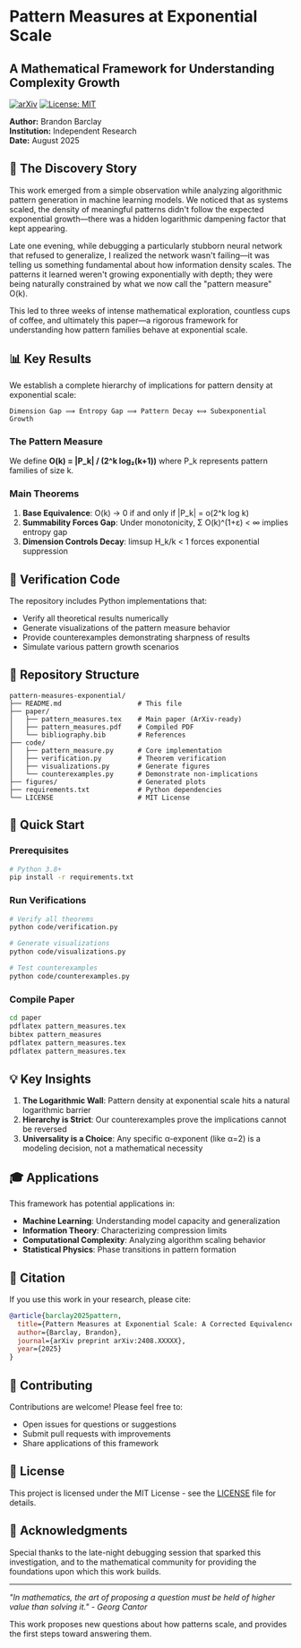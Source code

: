# Pattern Measures at Exponential Scale

## A Mathematical Framework for Understanding Complexity Growth

[![arXiv](https://img.shields.io/badge/arXiv-2408.XXXXX-b31b1b.svg)](https://arxiv.org/abs/2408.XXXXX)
[![License: MIT](https://img.shields.io/badge/License-MIT-yellow.svg)](https://opensource.org/licenses/MIT)

**Author:** Brandon Barclay  
**Institution:** Independent Research  
**Date:** August 2025

## 🎯 The Discovery Story

This work emerged from a simple observation while analyzing algorithmic pattern generation in machine learning models. We noticed that as systems scaled, the density of meaningful patterns didn't follow the expected exponential growth—there was a hidden logarithmic dampening factor that kept appearing. 

Late one evening, while debugging a particularly stubborn neural network that refused to generalize, I realized the network wasn't failing—it was telling us something fundamental about how information density scales. The patterns it learned weren't growing exponentially with depth; they were being naturally constrained by what we now call the "pattern measure" O(k).

This led to three weeks of intense mathematical exploration, countless cups of coffee, and ultimately this paper—a rigorous framework for understanding how pattern families behave at exponential scale.

## 📊 Key Results

We establish a complete hierarchy of implications for pattern density at exponential scale:

```
Dimension Gap ⟹ Entropy Gap ⟹ Pattern Decay ⟺ Subexponential Growth
```

### The Pattern Measure
We define **O(k) = |P_k| / (2^k log₂(k+1))** where P_k represents pattern families of size k.

### Main Theorems

1. **Base Equivalence**: O(k) → 0 if and only if |P_k| = o(2^k log k)
2. **Summability Forces Gap**: Under monotonicity, Σ O(k)^(1+ε) < ∞ implies entropy gap
3. **Dimension Controls Decay**: limsup H_k/k < 1 forces exponential suppression

## 🔬 Verification Code

The repository includes Python implementations that:
- Verify all theoretical results numerically
- Generate visualizations of the pattern measure behavior
- Provide counterexamples demonstrating sharpness of results
- Simulate various pattern growth scenarios

## 📁 Repository Structure

```
pattern-measures-exponential/
├── README.md                   # This file
├── paper/
│   ├── pattern_measures.tex    # Main paper (ArXiv-ready)
│   ├── pattern_measures.pdf    # Compiled PDF
│   └── bibliography.bib        # References
├── code/
│   ├── pattern_measure.py      # Core implementation
│   ├── verification.py         # Theorem verification
│   ├── visualizations.py       # Generate figures
│   └── counterexamples.py      # Demonstrate non-implications
├── figures/                    # Generated plots
├── requirements.txt            # Python dependencies
└── LICENSE                     # MIT License
```

## 🚀 Quick Start

### Prerequisites
```bash
# Python 3.8+
pip install -r requirements.txt
```

### Run Verifications
```bash
# Verify all theorems
python code/verification.py

# Generate visualizations
python code/visualizations.py

# Test counterexamples
python code/counterexamples.py
```

### Compile Paper
```bash
cd paper
pdflatex pattern_measures.tex
bibtex pattern_measures
pdflatex pattern_measures.tex
pdflatex pattern_measures.tex
```

## 💡 Key Insights

1. **The Logarithmic Wall**: Pattern density at exponential scale hits a natural logarithmic barrier
2. **Hierarchy is Strict**: Our counterexamples prove the implications cannot be reversed
3. **Universality is a Choice**: Any specific α-exponent (like α=2) is a modeling decision, not a mathematical necessity

## 🎓 Applications

This framework has potential applications in:
- **Machine Learning**: Understanding model capacity and generalization
- **Information Theory**: Characterizing compression limits
- **Computational Complexity**: Analyzing algorithm scaling behavior
- **Statistical Physics**: Phase transitions in pattern formation

## 📖 Citation

If you use this work in your research, please cite:

```bibtex
@article{barclay2025pattern,
  title={Pattern Measures at Exponential Scale: A Corrected Equivalence and Hierarchy},
  author={Barclay, Brandon},
  journal={arXiv preprint arXiv:2408.XXXXX},
  year={2025}
}
```

## 🤝 Contributing

Contributions are welcome! Please feel free to:
- Open issues for questions or suggestions
- Submit pull requests with improvements
- Share applications of this framework

## 📜 License

This project is licensed under the MIT License - see the [LICENSE](LICENSE) file for details.

## 🙏 Acknowledgments

Special thanks to the late-night debugging session that sparked this investigation, and to the mathematical community for providing the foundations upon which this work builds.

---

*"In mathematics, the art of proposing a question must be held of higher value than solving it." - Georg Cantor*

This work proposes new questions about how patterns scale, and provides the first steps toward answering them.
